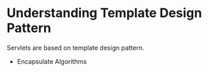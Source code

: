 # Understanding Template Design Pattern

Servlets are based on template design pattern.

- Encapsulate Algorithms
